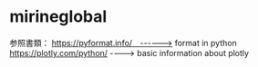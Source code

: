 # mirineglobal
参照書類：
https://pyformat.info/　------> format in python
https://plotly.com/python/ ----> basic information about plotly

  
